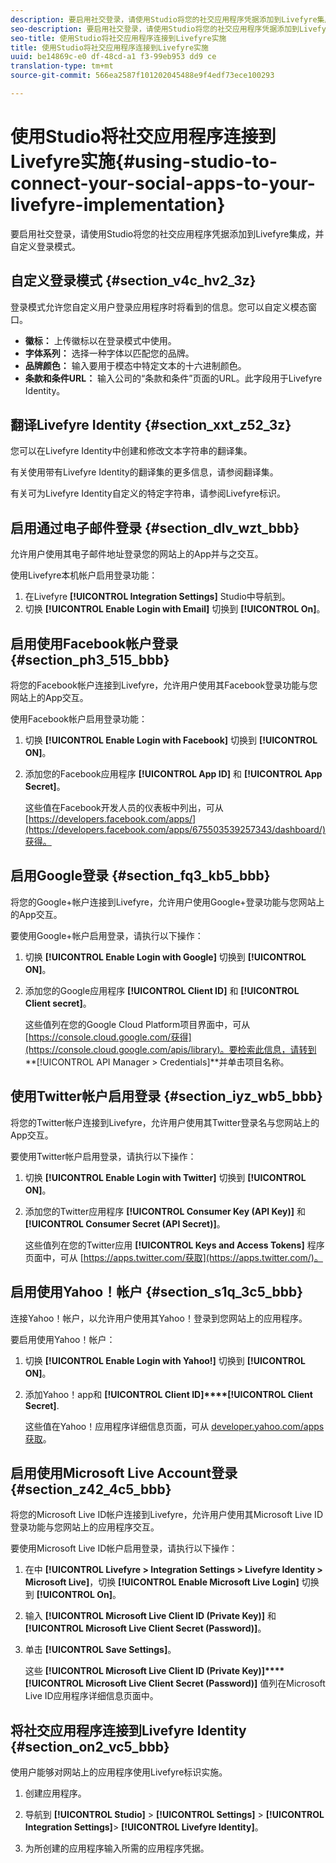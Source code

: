 ```yaml
---
description: 要启用社交登录，请使用Studio将您的社交应用程序凭据添加到Livefyre集成，并自定义登录模式。
seo-description: 要启用社交登录，请使用Studio将您的社交应用程序凭据添加到Livefyre集成，并自定义登录模式。
seo-title: 使用Studio将社交应用程序连接到Livefyre实施
title: 使用Studio将社交应用程序连接到Livefyre实施
uuid: be14869c-e0 df-48cd-a1 f3-99eb953 dd9 ce
translation-type: tm+mt
source-git-commit: 566ea2587f101202045488e9f4edf73ece100293

---
```



# 使用Studio将社交应用程序连接到Livefyre实施{#using-studio-to-connect-your-social-apps-to-your-livefyre-implementation}

要启用社交登录，请使用Studio将您的社交应用程序凭据添加到Livefyre集成，并自定义登录模式。

## 自定义登录模式 {#section_v4c_hv2_3z}

登录模式允许您自定义用户登录应用程序时将看到的信息。您可以自定义模态窗口。

* **徽标：** 上传徽标以在登录模式中使用。
* **字体系列：** 选择一种字体以匹配您的品牌。
* **品牌颜色：** 输入要用于模态中特定文本的十六进制颜色。
* **条款和条件URL：** 输入公司的“条款和条件”页面的URL。此字段用于Livefyre Identity。

## 翻译Livefyre Identity {#section_xxt_z52_3z}

您可以在Livefyre Identity中创建和修改文本字符串的翻译集。

有关使用带有Livefyre Identity的翻译集的更多信息，请参阅翻译集。

有关可为Livefyre Identity自定义的特定字符串，请参阅Livefyre标识。

## 启用通过电子邮件登录 {#section_dlv_wzt_bbb}

允许用户使用其电子邮件地址登录您的网站上的App并与之交互。

使用Livefyre本机帐户启用登录功能：

1. 在Livefyre **[!UICONTROL Integration Settings]** Studio中导航到。
1. 切换 **[!UICONTROL Enable Login with Email]** 切换到 **[!UICONTROL On]**。

## 启用使用Facebook帐户登录 {#section_ph3_515_bbb}

将您的Facebook帐户连接到Livefyre，允许用户使用其Facebook登录功能与您网站上的App交互。

使用Facebook帐户启用登录功能：

1. 切换 **[!UICONTROL Enable Login with Facebook]** 切换到 **[!UICONTROL ON]**。

1. 添加您的Facebook应用程序 **[!UICONTROL App ID]** 和 **[!UICONTROL App Secret]**。

   这些值在Facebook开发人员的仪表板中列出，可从 [https://developers.facebook.com/apps/](https://developers.facebook.com/apps/675503539257343/dashboard/)获得。

## 启用Google登录 {#section_fq3_kb5_bbb}

将您的Google+帐户连接到Livefyre，允许用户使用Google+登录功能与您网站上的App交互。

要使用Google+帐户启用登录，请执行以下操作：

1. 切换 **[!UICONTROL Enable Login with Google]** 切换到 **[!UICONTROL ON]**。

1. 添加您的Google应用程序 **[!UICONTROL Client ID]** 和 **[!UICONTROL Client secret]**。

   这些值列在您的Google Cloud Platform项目界面中，可从 [https://console.cloud.google.com/获得](https://console.cloud.google.com/apis/library)。要检索此信息，请转到 **[!UICONTROL API Manager > Credentials]**并单击项目名称。

## 使用Twitter帐户启用登录 {#section_iyz_wb5_bbb}

将您的Twitter帐户连接到Livefyre，允许用户使用其Twitter登录名与您网站上的App交互。

要使用Twitter帐户启用登录，请执行以下操作：

1. 切换 **[!UICONTROL Enable Login with Twitter]** 切换到 **[!UICONTROL ON]**。

1. 添加您的Twitter应用程序 **[!UICONTROL Consumer Key (API Key)]** 和 **[!UICONTROL Consumer Secret (API Secret)]**。

   这些值列在您的Twitter应用 **[!UICONTROL Keys and Access Tokens]** 程序页面中，可从 [https://apps.twitter.com/获取](https://apps.twitter.com/)。

## 启用使用Yahoo！帐户 {#section_s1q_3c5_bbb}

连接Yahoo！帐户，以允许用户使用其Yahoo！登录到您网站上的应用程序。

要启用使用Yahoo！帐户：

1. 切换 **[!UICONTROL Enable Login with Yahoo!]** 切换到 **[!UICONTROL ON]**。

1. 添加Yahoo！app和 **[!UICONTROL Client ID]****[!UICONTROL Client Secret]**.

   这些值在Yahoo！应用程序详细信息页面，可从 [developer.yahoo.com/apps获取](https://developer.yahoo.com/apps)。

## 启用使用Microsoft Live Account登录 {#section_z42_4c5_bbb}

将您的Microsoft Live ID帐户连接到Livefyre，允许用户使用其Microsoft Live ID登录功能与您网站上的应用程序交互。

要使用Microsoft Live ID帐户启用登录，请执行以下操作：

1. 在中 **[!UICONTROL Livefyre > Integration Settings > Livefyre Identity > Microsoft Live]**，切换 **[!UICONTROL Enable Microsoft Live Login]** 切换到 **[!UICONTROL On]**。

1. 输入 **[!UICONTROL Microsoft Live Client ID (Private Key)]** 和 **[!UICONTROL Microsoft Live Client Secret (Password)]**。

1. 单击 **[!UICONTROL Save Settings]**。

   这些 **[!UICONTROL Microsoft Live Client ID (Private Key)]****[!UICONTROL Microsoft Live Client Secret (Password)]** 值列在Microsoft Live ID应用程序详细信息页面中。

## 将社交应用程序连接到Livefyre Identity {#section_on2_vc5_bbb}

使用户能够对网站上的应用程序使用Livefyre标识实施。

1. 创建应用程序。
1. 导航到 **[!UICONTROL Studio]** > **[!UICONTROL Settings]** > **[!UICONTROL Integration Settings]**> **[!UICONTROL Livefyre Identity]**。

1. 为所创建的应用程序输入所需的应用程序凭据。